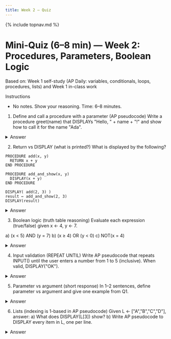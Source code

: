 ```yaml
---
title: Week 2 — Quiz
---
```

{% include topnav.md %}

# Mini-Quiz (6–8 min) — Week 2: Procedures, Parameters, Boolean Logic

Based on: Week 1 self-study (AP Daily: variables, conditionals, loops, procedures, lists) and Week 1 in-class work

Instructions
- No notes. Show your reasoning. Time: 6–8 minutes.

1. Define and call a procedure with a parameter (AP pseudocode)
Write a procedure greet(name) that DISPLAYs "Hello, " + name + "!" and show how to call it for the name "Ada".

<details markdown="1"><summary>Answer</summary>

```text
PROCEDURE greet(name)
  DISPLAY("Hello, " + name + "!")
END PROCEDURE

# Call
greet("Ada")
```

Explanation: PROCEDURE defines a named block; parameter name receives the argument "Ada".
</details>

2. Return vs DISPLAY (what is printed?)
What is displayed by the following?

```text
PROCEDURE add(x, y)
  RETURN x + y
END PROCEDURE

PROCEDURE add_and_show(x, y)
  DISPLAY(x + y)
END PROCEDURE

DISPLAY( add(2, 3) )
result ← add_and_show(2, 3)
DISPLAY(result)
```

<details markdown="1"><summary>Answer</summary>
- add(2,3) returns 5 → DISPLAY prints 5.
- add_and_show(2,3) DISPLAYs 5 but RETURNS nothing (no value) → result gets null.
- DISPLAY(result) prints null.

Output (in order): 5, 5, null.
</details>

3. Boolean logic (truth table reasoning)
Evaluate each expression (true/false) given x ← 4, y ← 7.

a) (x < 5) AND (y = 7)
b) (x ≥ 4) OR (y < 0)
c) NOT(x = 4)

<details markdown="1"><summary>Answer</summary>
a) true AND true → true
b) true OR false → true
c) NOT(true) → false
</details>

4. Input validation (REPEAT UNTIL)
Write AP pseudocode that repeats INPUT() until the user enters a number from 1 to 5 (inclusive). When valid, DISPLAY("OK").

<details markdown="1"><summary>Answer</summary>

```text
REPEAT
  SET n ← INPUT()
UNTIL (n ≥ 1) AND (n ≤ 5)
DISPLAY("OK")
```

Notes: AP pseudocode treats INPUT() as text; range check shown conceptually.
</details>

5. Parameter vs argument (short response)
In 1–2 sentences, define parameter vs argument and give one example from Q1.

<details markdown="1"><summary>Answer</summary>
A parameter is the variable in a procedure definition (e.g., name in PROCEDURE greet(name)). An argument is the actual value passed at the call site (e.g., "Ada" in greet("Ada")).
</details>

6. Lists (indexing is 1-based in AP pseudocode)
Given L ← ["A","B","C","D"], answer:
a) What does DISPLAY(L[3]) show? 
b) Write AP pseudocode to DISPLAY every item in L, one per line.

<details markdown="1"><summary>Answer</summary>
a) "C" — AP pseudocode is 1-based (L[1]="A", L[2]="B", L[3]="C").
b)
```text
FOR EACH item IN L
  DISPLAY(item)
END FOR EACH
```
Notes: FOR EACH iterates elements directly; no index math needed.
</details>
